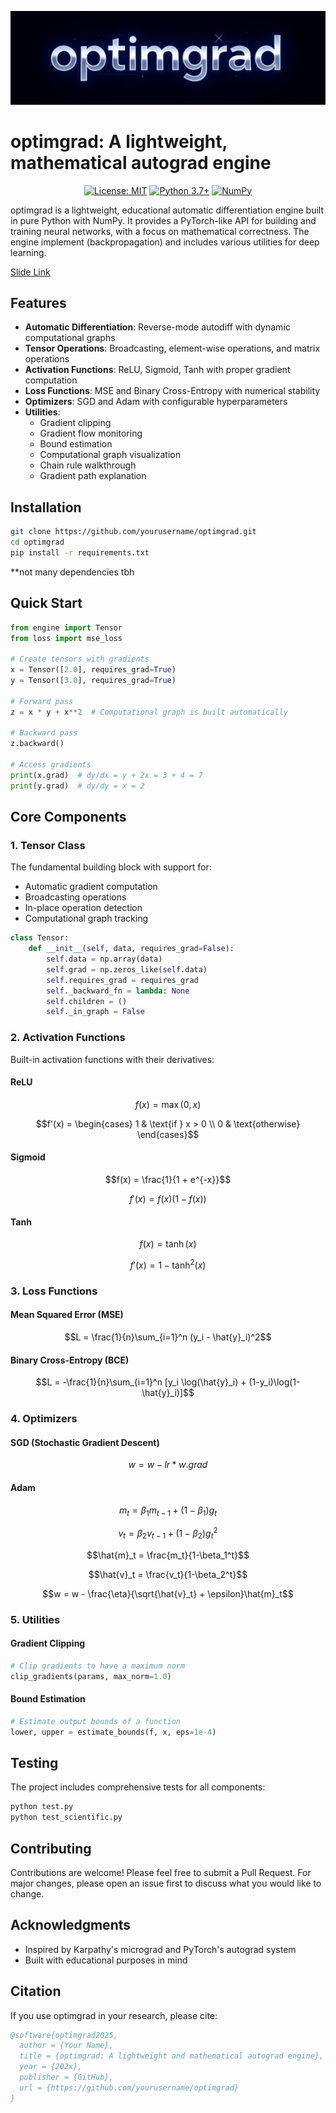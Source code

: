 ![OptimGrad Logo](logo.jpg)

# optimgrad: A lightweight, mathematical autograd engine

<div align="center">

[![License: MIT](https://img.shields.io/badge/License-MIT-yellow.svg)](https://opensource.org/licenses/MIT)
[![Python 3.7+](https://img.shields.io/badge/python-3.7+-blue.svg)](https://www.python.org/downloads/)
[![NumPy](https://img.shields.io/badge/numpy-%23013243.svg)](https://numpy.org)

</div>

optimgrad is a lightweight, educational automatic differentiation engine built in pure Python with NumPy. It provides a PyTorch-like API for building and training neural networks, with a focus on mathematical correctness. The engine implement (backpropagation) and includes various utilities for deep learning.

[Slide Link](https://excalidraw.com/#json=d8Wn7DfScibIc5yyri9rS,LTZNMM8GqWymczq29N0yAg)

## Features

- **Automatic Differentiation**: Reverse-mode autodiff with dynamic computational graphs
- **Tensor Operations**: Broadcasting, element-wise operations, and matrix operations
- **Activation Functions**: ReLU, Sigmoid, Tanh with proper gradient computation
- **Loss Functions**: MSE and Binary Cross-Entropy with numerical stability
- **Optimizers**: SGD and Adam with configurable hyperparameters
- **Utilities**: 
  - Gradient clipping
  - Gradient flow monitoring
  - Bound estimation
  - Computational graph visualization
  - Chain rule walkthrough
  - Gradient path explanation

## Installation

```bash
git clone https://github.com/yourusername/optimgrad.git
cd optimgrad
pip install -r requirements.txt
```
**not many dependencies tbh

## Quick Start

```python
from engine import Tensor
from loss import mse_loss

# Create tensors with gradients
x = Tensor([2.0], requires_grad=True)
y = Tensor([3.0], requires_grad=True)

# Forward pass
z = x * y + x**2  # Computational graph is built automatically

# Backward pass
z.backward()

# Access gradients
print(x.grad)  # dy/dx = y + 2x = 3 + 4 = 7
print(y.grad)  # dy/dy = x = 2
```

## Core Components

### 1. Tensor Class

The fundamental building block with support for:
- Automatic gradient computation
- Broadcasting operations
- In-place operation detection
- Computational graph tracking

```python
class Tensor:
    def __init__(self, data, requires_grad=False):
        self.data = np.array(data)
        self.grad = np.zeros_like(self.data)
        self.requires_grad = requires_grad
        self._backward_fn = lambda: None
        self.children = ()
        self._in_graph = False
```

### 2. Activation Functions

Built-in activation functions with their derivatives:

#### ReLU
```math
f(x) = \max(0, x)
```
```math
f'(x) = \begin{cases} 
1 & \text{if } x > 0 \\
0 & \text{otherwise}
\end{cases}
```

#### Sigmoid
```math
f(x) = \frac{1}{1 + e^{-x}}
```
```math
f'(x) = f(x)(1 - f(x))
```

#### Tanh
```math
f(x) = \tanh(x)
```
```math
f'(x) = 1 - \tanh^2(x)
```

### 3. Loss Functions

#### Mean Squared Error (MSE)
```math
L = \frac{1}{n}\sum_{i=1}^n (y_i - \hat{y}_i)^2
```

#### Binary Cross-Entropy (BCE)
```math
L = -\frac{1}{n}\sum_{i=1}^n [y_i \log(\hat{y}_i) + (1-y_i)\log(1-\hat{y}_i)]
```

### 4. Optimizers

#### SGD (Stochastic Gradient Descent)
```math
w = w - lr * w.grad
```

#### Adam
```math
m_t = \beta_1 m_{t-1} + (1-\beta_1)g_t
```
```math
v_t = \beta_2 v_{t-1} + (1-\beta_2)g_t^2
```
```math
\hat{m}_t = \frac{m_t}{1-\beta_1^t}
```
```math
\hat{v}_t = \frac{v_t}{1-\beta_2^t}
```
```math
w = w - \frac{\eta}{\sqrt{\hat{v}_t} + \epsilon}\hat{m}_t
```

### 5. Utilities

#### Gradient Clipping
```python
# Clip gradients to have a maximum norm
clip_gradients(params, max_norm=1.0)
```

#### Bound Estimation
```python
# Estimate output bounds of a function
lower, upper = estimate_bounds(f, x, eps=1e-4)
```

## Testing

The project includes comprehensive tests for all components:
```bash
python test.py
python test_scientific.py
```

## Contributing

Contributions are welcome! Please feel free to submit a Pull Request. For major changes, please open an issue first to discuss what you would like to change.


## Acknowledgments

- Inspired by Karpathy's micrograd and PyTorch's autograd system
- Built with educational purposes in mind

## Citation

If you use optimgrad in your research, please cite:

```bibtex
@software{optimgrad2025,
  author = {Your Name},
  title = {optimgrad: A lightweight and mathematical autograd engine},
  year = {202x},
  publisher = {GitHub},
  url = {https://github.com/yourusername/optimgrad}
}
``` 
